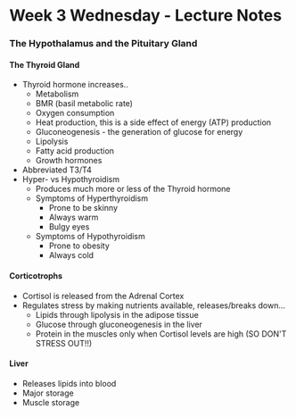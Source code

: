 # Week 3 Wednesday - Lecture Notes

### The Hypothalamus and the Pituitary Gland
#### The Thyroid Gland

* Thyroid hormone increases..
  * Metabolism
  * BMR (basil metabolic rate)
  * Oxygen consumption
  * Heat production, this is a side effect of energy (ATP) production
  * Gluconeogenesis - the generation of glucose for energy
  * Lipolysis
  * Fatty acid production
  * Growth hormones
* Abbreviated T3/T4
* Hyper- vs Hypothyroidism
  * Produces much more or less of the Thyroid hormone
  * Symptoms of Hyperthyroidism
    * Prone to be skinny
    * Always warm
    * Bulgy eyes
  * Symptoms of Hypothyroidism
    * Prone to obesity
    * Always cold

#### Corticotrophs

* Cortisol is released from the Adrenal Cortex
* Regulates stress by making nutrients available, releases/breaks down...
  * Lipids through lipolysis in the adipose tissue
  * Glucose through gluconeogenesis in the liver
  * Protein in the muscles only when Cortisol levels are high (SO DON'T STRESS OUT!!)

#### Liver

* Releases lipids into blood
* Major storage
* Muscle storage